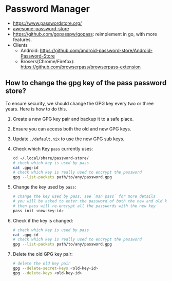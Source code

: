 # Password Manager

- https://www.passwordstore.org/
- [awesome-password-store](https://github.com/tijn/awesome-password-store)
- <https://github.com/gopasspw/gopass>: reimplement in go, with more features.
- Clients
  - Android: <https://github.com/android-password-store/Android-Password-Store>
  - Brosers(Chrome/Firefox): <https://github.com/browserpass/browserpass-extension>

## How to change the gpg key of the pass password store?

To ensure security, we should change the GPG key every two or three years. Here is how to do this.

1. Create a new GPG key pair and backup it to a safe place.
2. Ensure you can access both the old and new GPG keys.
3. Update `./default.nix` to use the new GPG sub keys.
4. Check which Key `pass` currently uses:

    ```bash
    cd ~/.local/share/password-store/
    # check which key is used by pass
    cat .gpg-id
    # check which key is really used to encrypt the password
    gpg --list-packets path/to/any/password.gpg
    ```
4. Change the key used by `pass`:
    ```bash
    # change the key used by pass, see `man pass` for more details
    # you will be asked to enter the password of both the new and old keys
    # then pass will re-encrypt all the passwords with the new key
    pass init <new-key-id>
    ```
5. Check if the key is changed:
    ```bash
    # check which key is used by pass
    cat .gpg-id
    # check which key is really used to encrypt the password
    gpg --list-packets path/to/any/password.gpg
    ```
6. Delete the old GPG key pair:
    ```bash
    # delete the old key pair
    gpg --delete-secret-keys <old-key-id>
    gpg --delete-keys <old-key-id>
    ```



